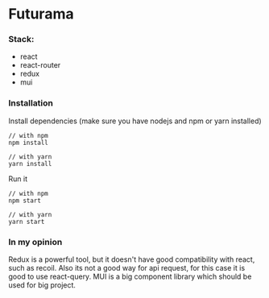 # Futurama

### Stack:
- react
- react-router
- redux
- mui

### Installation
Install dependencies (make sure you have nodejs and npm or yarn installed)

    // with npm
    npm install
    
    // with yarn
    yarn install
    
Run it

    // with npm
    npm start

    // with yarn
    yarn start
    
### In my opinion
Redux is a powerful tool, but it doesn't have good compatibility with react, such as recoil. Also its not a good way for api request, for this case it is good to use react-query. MUI is a big component library which should be used for big project.
